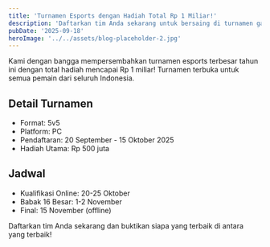 ```yaml
---
title: 'Turnamen Esports dengan Hadiah Total Rp 1 Miliar!'
description: 'Daftarkan tim Anda sekarang untuk bersaing di turnamen game terbesar tahun ini'
pubDate: '2025-09-18'
heroImage: '../../assets/blog-placeholder-2.jpg'
---
```


Kami dengan bangga mempersembahkan turnamen esports terbesar tahun ini dengan total hadiah mencapai Rp 1 miliar! Turnamen terbuka untuk semua pemain dari seluruh Indonesia.

## Detail Turnamen
- Format: 5v5
- Platform: PC
- Pendaftaran: 20 September - 15 Oktober 2025
- Hadiah Utama: Rp 500 juta

## Jadwal
- Kualifikasi Online: 20-25 Oktober
- Babak 16 Besar: 1-2 November
- Final: 15 November (offline)

Daftarkan tim Anda sekarang dan buktikan siapa yang terbaik di antara yang terbaik!
